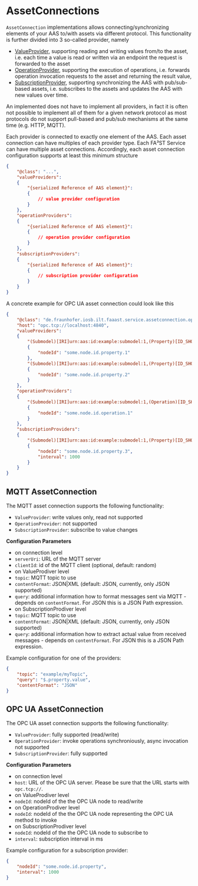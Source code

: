 # AssetConnections
`AssetConnection` implementations allows connecting/synchronizing elements of your AAS to/with assets via different protocol. This functionality is further divided into  3 so-called provider, namely
-   [ValueProvider](https://github.com/FraunhoferIOSB/FAAAST-Service/blob/main/core/src/main/java/de/fraunhofer/iosb/ilt/faaast/service/assetconnection/AssetValueProvider.java), supporting reading and writing values from/to the asset, i.e. each time a value is read or written via an endpoint the request is forwarded to the asset
-   [OperationProvider](https://github.com/FraunhoferIOSB/FAAAST-Service/blob/main/core/src/main/java/de/fraunhofer/iosb/ilt/faaast/service/assetconnection/AssetOperationProvider.java), supporting the execution of operations, i.e. forwards operation invocation requests to the asset and returning the result value,
-   [SubscriptionProvider](https://github.com/FraunhoferIOSB/FAAAST-Service/blob/main/core/src/main/java/de/fraunhofer/iosb/ilt/faaast/service/assetconnection/AssetSubscriptionProvider.java), supporting synchronizing the AAS with pub/sub-based assets, i.e. subscribes to the assets and updates the AAS with new values over time.

An implemented does not have to implement all providers, in fact it is often not possible to implement all of them for a given network protocol as most protocols do not support pull-based and pub/sub mechanisms at the same time (e.g. HTTP, MQTT).

Each provider is connected to exactly one element of the AAS. Each asset connection can have multiples of each provider type. Each FA³ST Service can have multiple asset connections.
Accordingly, each asset connection configuration supports at least this minimum structure

```json
{
	"@class": "...",
	"valueProviders":
	{
		"{serialized Reference of AAS element}":
		{
			// value provider configuration
		}
	},
	"operationProviders":
	{
		"{serialized Reference of AAS element}":
		{
			// operation provider configuration
		}
	},
	"subscriptionProviders":
	{
		"{serialized Reference of AAS element}":
		{
			// subscription provider configuration
		}
	}
}
```

A concrete example for OPC UA asset connection could look like this
```json
{
	"@class": "de.fraunhofer.iosb.ilt.faaast.service.assetconnection.opcua.OpcUaAssetConnection",
	"host": "opc.tcp://localhost:4840",
	"valueProviders":
	{
		"(Submodel)[IRI]urn:aas:id:example:submodel:1,(Property)[ID_SHORT]Property1":
		{
			"nodeId": "some.node.id.property.1"
		},
		"(Submodel)[IRI]urn:aas:id:example:submodel:1,(Property)[ID_SHORT]Property2":
		{
			"nodeId": "some.node.id.property.2"
		}
	},
	"operationProviders":
	{
		"(Submodel)[IRI]urn:aas:id:example:submodel:1,(Operation)[ID_SHORT]Operation1":
		{
			"nodeId": "some.node.id.operation.1"
		}
	},
	"subscriptionProviders":
	{
		"(Submodel)[IRI]urn:aas:id:example:submodel:1,(Property)[ID_SHORT]Property3":
		{
			"nodeId": "some.node.id.property.3",
			"interval": 1000
		}
	}
}
```

## MQTT AssetConnection
The MQTT asset connection supports the following functionality:

-   `ValueProvider`: write values only, read not supported
-   `OperationProvider`: not supported
-   `SubscriptionProvider`: subscribe to value changes

**Configuration Parameters**
-   on connection level
-   `serverUri`: URL of the MQTT server
-   `clientId`: id of the MQTT client (optional, default: random)
-   on ValueProdiver level
-   `topic`: MQTT topic to use
-   `contentFormat`: JSON|XML (default: JSON, currently, only JSON supported)
-   `query`: additional information how to format messages sent via MQTT - depends on `contentFormat`. For JSON this is a JSON Path expression.
-   on SubscriptionProdiver level
-   `topic`: MQTT topic to use
-   `contentFormat`: JSON|XML (default: JSON, currently, only JSON supported)
-   `query`: additional information how to extract actual value from received messages - depends on `contentFormat`. For JSON this is a JSON Path expression.

Example configuration for one of the providers:

```json
{
	"topic": "example/myTopic",
	"query": "$.property.value",
	"contentFormat": "JSON"
}
```

## OPC UA AssetConnection
The OPC UA asset connection supports the following functionality:

-   `ValueProvider`: fully supported (read/write)
-   `OperationProvider`: invoke operations synchroniously, async invocation not supported
-   `SubscriptionProvider`: fully supported

**Configuration Parameters**
-   on connection level
-   `host`: URL of the OPC UA server. Please be sure that the URL starts with `opc.tcp://`.
-   on ValueProdiver level
-   `nodeId`: nodeId of the the OPC UA node to read/write
-   on OperationProdiver level
-   `nodeId`: nodeId of the the OPC UA node representing the OPC UA method to invoke
-   on SubscriptionProdiver level
-   `nodeId`: nodeId of the the OPC UA node to subscribe to
-   `interval`: subscription interval in ms

Example configuration for a subscription provider:

```json
{
	"nodeId": "some.node.id.property",
	"interval": 1000
}
```
